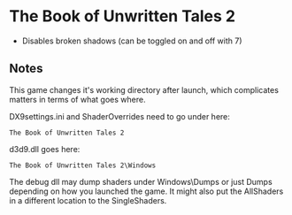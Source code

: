 The Book of Unwritten Tales 2
==============================

- Disables broken shadows (can be toggled on and off with 7)

Notes
-----
This game changes it's working directory after launch, which complicates
matters in terms of what goes where.

DX9settings.ini and ShaderOverrides need to go under here:

    The Book of Unwritten Tales 2

d3d9.dll goes here:

    The Book of Unwritten Tales 2\Windows

The debug dll may dump shaders under Windows\Dumps or just Dumps depending on
how you launched the game. It might also put the AllShaders in a different
location to the SingleShaders.

